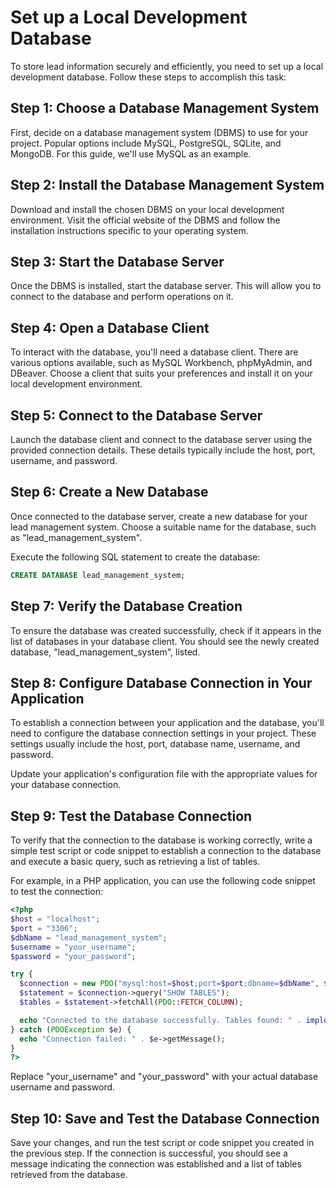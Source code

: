 

#  Set up a Local Development Database

To store lead information securely and efficiently, you need to set up a local development database. Follow these steps to accomplish this task:

## Step 1: Choose a Database Management System

First, decide on a database management system (DBMS) to use for your project. Popular options include MySQL, PostgreSQL, SQLite, and MongoDB. For this guide, we'll use MySQL as an example.

## Step 2: Install the Database Management System

Download and install the chosen DBMS on your local development environment. Visit the official website of the DBMS and follow the installation instructions specific to your operating system.

## Step 3: Start the Database Server

Once the DBMS is installed, start the database server. This will allow you to connect to the database and perform operations on it.

## Step 4: Open a Database Client

To interact with the database, you'll need a database client. There are various options available, such as MySQL Workbench, phpMyAdmin, and DBeaver. Choose a client that suits your preferences and install it on your local development environment.

## Step 5: Connect to the Database Server

Launch the database client and connect to the database server using the provided connection details. These details typically include the host, port, username, and password.

## Step 6: Create a New Database

Once connected to the database server, create a new database for your lead management system. Choose a suitable name for the database, such as "lead_management_system".

Execute the following SQL statement to create the database:

```sql
CREATE DATABASE lead_management_system;
```

## Step 7: Verify the Database Creation

To ensure the database was created successfully, check if it appears in the list of databases in your database client. You should see the newly created database, "lead_management_system", listed.

## Step 8: Configure Database Connection in Your Application

To establish a connection between your application and the database, you'll need to configure the database connection settings in your project. These settings usually include the host, port, database name, username, and password.

Update your application's configuration file with the appropriate values for your database connection.

## Step 9: Test the Database Connection

To verify that the connection to the database is working correctly, write a simple test script or code snippet to establish a connection to the database and execute a basic query, such as retrieving a list of tables.

For example, in a PHP application, you can use the following code snippet to test the connection:

```php
<?php
$host = "localhost";
$port = "3306";
$dbName = "lead_management_system";
$username = "your_username";
$password = "your_password";

try {
  $connection = new PDO("mysql:host=$host;port=$port;dbname=$dbName", $username, $password);
  $statement = $connection->query("SHOW TABLES");
  $tables = $statement->fetchAll(PDO::FETCH_COLUMN);

  echo "Connected to the database successfully. Tables found: " . implode(", ", $tables);
} catch (PDOException $e) {
  echo "Connection failed: " . $e->getMessage();
}
?>
```

Replace "your_username" and "your_password" with your actual database username and password.

## Step 10: Save and Test the Database Connection

Save your changes, and run the test script or code snippet you created in the previous step. If the connection is successful, you should see a message indicating the connection was established and a list of tables retrieved from the database.

